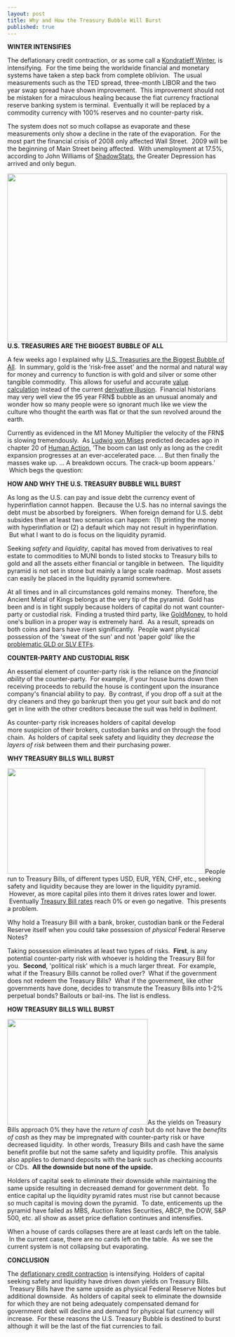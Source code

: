 ```yaml
---
layout: post
title: Why and How the Treasury Bubble Will Burst
published: true
---
```

<p><strong>WINTER INTENSIFIES</strong></p>
<p>The deflationary credit contraction, or as some call a <a href="http://www.runtogold.com/2008/02/first-snowfall-of-kondratieff-winter/" target="_blank">Kondratieff Winter</a>, is intensifying.  For the time being the worldwide financial and monetary systems have taken a step back from complete oblivion.  The usual measurements such as the TED spread, three-month LIBOR and the two year swap spread have shown improvement.  This improvement should not be mistaken for a miraculous healing because the fiat currency fractional reserve banking system is terminal.  Eventually it will be replaced by a commodity currency with 100% reserves and no counter-party risk.</p>
<p>The system does not so much collapse as evaporate and these measurements only show a decline in the rate of the evaporation.  For the most part the financial crisis of 2008 only affected Wall Street.  2009 will be the beginning of Main Street being affected.  With unemployment at 17.5%, according to John Williams of <a href="http://www.shadowstats.com/" target="_blank">ShadowStats</a>, the Greater Depression has arrived and only begun.</p>
<p><a href="http://www.runtogold.com/2008/02/first-snowfall-of-kondratieff-winter/" target="_blank"><img class="aligncenter" title="Kondratieff Winter" src="{{ site.baseurl }}/images/KondratieffWinter.jpg" alt="" width="501" height="384" /></a><strong>U.S. TREASURIES ARE THE BIGGEST BUBBLE OF ALL</strong></p>
<p>A few weeks ago I explained why <a href="http://www.runtogold.com/2009/01/united-states-treasuries-are-the-biggest-bubble-of-all/" target="_blank">U.S. Treasuries are the Biggest Bubble of All</a>.  In summary, gold is the 'risk-free asset' and the normal and natural way for money and currency to function is with gold and silver or some other tangible commodity.  This allows for useful and accurate <a href="http://www.runtogold.com/2008/08/value-calculation/" target="_blank">value calculation</a> instead of the current <a href="http://www.runtogold.com/2008/10/derivative-illusion/" target="_blank">derivative illusion</a>.  Financial historians may very well view the 95 year FRN$ bubble as an unusual anomaly and wonder how so many people were so ignorant much like we view the culture who thought the earth was flat or that the sun revolved around the earth.</p>
<p>Currently as evidenced in the M1 Money Multiplier the velocity of the FRN$ is slowing tremendously.  As <a href="http://mises.org/humanaction/chap20sec6.asp" target="_blank">Ludwig von Mises</a> predicted decades ago in chapter 20 of <a href="https://www.amazon.com/dp/0865976317?tag=run07-20&amp;camp=0&amp;creative=0&amp;linkCode=as4&amp;creativeASIN=0865976317&amp;adid=03JCN7FYMMWNFSZG5NY3&amp;" target="_blank">Human Action</a>, ‘The boom can last only as long as the credit expansion progresses at an ever-accelerated pace. … But then finally the masses wake up. … A breakdown occurs. The crack-up boom appears.’  Which begs the question:</p>
<p><strong>HOW AND WHY THE U.S. TREASURY BUBBLE WILL BURST</strong></p>
<p>As long as the U.S. can pay and issue debt the currency event of hyperinflation cannot happen.  Because the U.S. has no internal savings the debt must be absorbed by foreigners.  When foreign demand for U.S. debt subsides then at least two scenarios can happen:  (1) printing the money with hyperinflation or (2) a default which may not result in hyperinflation.  But what I want to do is focus on the liquidity pyramid.</p>
<p>Seeking <em>safety</em> and <em>liquidity</em>, capital has moved from derivatives to real estate to commodities to MUNI bonds to listed stocks to Treasury bills to gold and all the assets either financial or tangible in between.  The liquidity pyramid is not set in stone but mainly a large scale roadmap.  Most assets can easily be placed in the liquidity pyramid somewhere.</p>
<p>At all times and in all circumstances gold remains money.  Therefore, the Ancient Metal of Kings belongs at the very tip of the pyramid.  Gold has been and is in tight supply because holders of capital do not want counter-party or custodial risk.  Finding a trusted third party, like <a href="http://www.runtogold.com/goldmoney" target="_blank">GoldMoney</a>, to hold one's bullion in a proper way is extremely hard.  As a result, spreads on both coins and bars have risen significantly.  People want physical possession of the 'sweat of the sun' and not 'paper gold' like the <a href="http://www.runtogold.com/2008/12/a-problem-with-gld-and-slv-etfs/" target="_blank">problematic GLD or SLV ETFs</a>.</p>
<p><strong>COUNTER-PARTY AND CUSTODIAL RISK</strong></p>
<p>An essential element of counter-party risk is the reliance on the <em>financial ability</em> of the counter-party.  For example, if your house burns down then receiving proceeds to rebuild the house is contingent upon the insurance company's financial ability to pay.  By contrast, if you drop off a suit at the dry cleaners and they go bankrupt then you get your suit back and do not get in line with the other creditors because the suit was held in <em>bailment</em>.</p>
<p>As counter-party risk increases holders of capital develop more suspicion of their brokers, custodian banks and on through the food chain.  As holders of capital seek safety and liquidity they <em>decrease</em> the <em>layers of risk</em> between them and their purchasing power.</p>
<p><strong>WHY TREASURY BILLS WILL BURST</strong></p>
<p><a href="http://www.ustreas.gov/offices/domestic-finance/debt-management/interest-rate/yield.shtml" target="_blank"><img class="alignright" title="Treasury Rates for January 15 2009" src="{{ site.baseurl }}/images/TreasuryRatesJan15.png" alt="" width="451" height="240" /></a>People run to Treasury Bills, of different types USD, EUR, YEN, CHF, etc., seeking safety and liquidity because they are lower in the liquidity pyramid.  However, as more capital piles into them it drives rates lower and lower.  Eventually <a href="http://www.ustreas.gov/offices/domestic-finance/debt-management/interest-rate/yield.shtml" target="_blank">Treasury Bill rates</a> reach 0% or even go negative.  This presents a problem.</p>
<p>Why hold a Treasury Bill with a bank, broker, custodian bank or the Federal Reserve itself when you could take possession of <em>physical</em> Federal Reserve Notes?</p>
<p>Taking possession eliminates at least two types of risks.  <strong>First</strong>, is any potential counter-party risk with whoever is holding the Treasury Bill for you.  <strong>Second</strong>, 'political risk' which is a much larger threat.  For example, what if the Treasury Bills cannot be rolled over?  What if the government does not redeem the Treasury Bills?  What if the government, like other governments have done, decides to transmute the Treasury Bills into 1-2% perpetual bonds? Bailouts or bail-ins. The list is endless.</p>
<p><strong>HOW TREASURY BILLS WILL BURST</strong></p>
<p><img class="alignleft" title="Pile of Federal Reserve Note money and currency" src="{{ site.baseurl }}/images/pile-of-money.png" alt="" width="320" height="240" />As the yields on Treasury Bills approach 0% they have the <em>return of cash</em> but do not have the <em>benefits of cash</em> as they may be impregnated with counter-party risk or have decreased liquidity.  In other words, Treasury Bills and cash have the same benefit profile but not the same safety and liquidity profile.  <strong><span style="font-weight: normal;">This analysis also applies to demand deposits with the bank such as checking accounts or CDs.  </span>All the downside but none of the upside.</strong></p>
<p>Holders of capital seek to eliminate their downside while maintaining the same upside resulting in decreased demand for government debt.  To entice capital up the liquidity pyramid rates must rise but cannot because so much capital is moving down the pyramid.  To date, enticements up the pyramid have failed as MBS, Auction Rates Securities, ABCP, the DOW, S&amp;P 500, etc. all show as asset price deflation continues and intensifies.</p>
<p>When a house of cards collapses there are at least cards left on the table.  In the current case, there are no cards left on the table.  As we see the current system is not collapsing but evaporating.</p>
<p><strong>CONCLUSION</strong></p>
<p>The <a href="http://www.runtogold.com/2008/02/first-snowfall-of-kondratieff-winter/" target="_blank">deflationary credit contraction</a> is intensifying. Holders of capital seeking safety and liquidity have driven down yields on Treasury Bills.  Treasury Bills have the same upside as physical Federal Reserve Notes but additional downside.  As holders of capital seek to eliminate the downside for which they are not being adequately compensated demand for government debt will decline and demand for physical fiat currency will increase.  For these reasons the U.S. Treasury Bubble is destined to burst although it will be the last of the fiat currencies to fail.</p>
